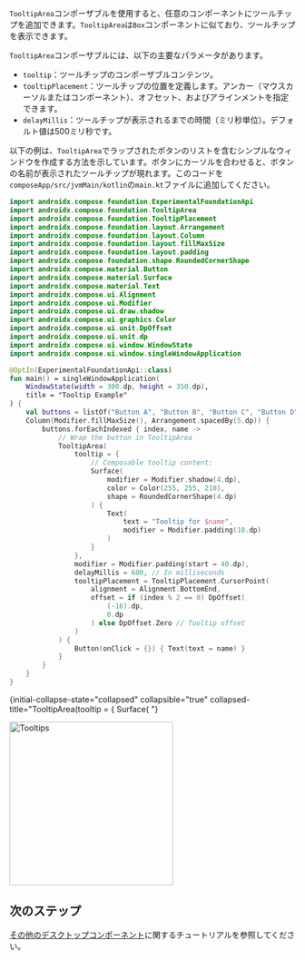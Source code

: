 [//]: # (title: ツールチップ)

`TooltipArea`コンポーザブルを使用すると、任意のコンポーネントにツールチップを追加できます。`TooltipArea`は`Box`コンポーネントに似ており、ツールチップを表示できます。

`TooltipArea`コンポーザブルには、以下の主要なパラメータがあります。

*   `tooltip`：ツールチップのコンポーザブルコンテンツ。
*   `tooltipPlacement`：ツールチップの位置を定義します。アンカー（マウスカーソルまたはコンポーネント）、オフセット、およびアラインメントを指定できます。
*   `delayMillis`：ツールチップが表示されるまでの時間（ミリ秒単位）。デフォルト値は500ミリ秒です。

以下の例は、`TooltipArea`でラップされたボタンのリストを含むシンプルなウィンドウを作成する方法を示しています。ボタンにカーソルを合わせると、ボタンの名前が表示されたツールチップが現れます。このコードを`composeApp/src/jvmMain/kotlin`の`main.kt`ファイルに追加してください。

```kotlin
import androidx.compose.foundation.ExperimentalFoundationApi
import androidx.compose.foundation.TooltipArea
import androidx.compose.foundation.TooltipPlacement
import androidx.compose.foundation.layout.Arrangement
import androidx.compose.foundation.layout.Column
import androidx.compose.foundation.layout.fillMaxSize
import androidx.compose.foundation.layout.padding
import androidx.compose.foundation.shape.RoundedCornerShape
import androidx.compose.material.Button
import androidx.compose.material.Surface
import androidx.compose.material.Text
import androidx.compose.ui.Alignment
import androidx.compose.ui.Modifier
import androidx.compose.ui.draw.shadow
import androidx.compose.ui.graphics.Color
import androidx.compose.ui.unit.DpOffset
import androidx.compose.ui.unit.dp
import androidx.compose.ui.window.WindowState
import androidx.compose.ui.window.singleWindowApplication

@OptIn(ExperimentalFoundationApi::class)
fun main() = singleWindowApplication(
    WindowState(width = 300.dp, height = 350.dp),
    title = "Tooltip Example"
) {
    val buttons = listOf("Button A", "Button B", "Button C", "Button D", "Button E", "Button F")
    Column(Modifier.fillMaxSize(), Arrangement.spacedBy(5.dp)) {
        buttons.forEachIndexed { index, name ->
            // Wrap the button in TooltipArea
            TooltipArea(
                tooltip = {
                    // Composable tooltip content:
                    Surface(
                        modifier = Modifier.shadow(4.dp),
                        color = Color(255, 255, 210),
                        shape = RoundedCornerShape(4.dp)
                    ) {
                        Text(
                            text = "Tooltip for $name",
                            modifier = Modifier.padding(10.dp)
                        )
                    }
                },
                modifier = Modifier.padding(start = 40.dp),
                delayMillis = 600, // In milliseconds
                tooltipPlacement = TooltipPlacement.CursorPoint(
                    alignment = Alignment.BottomEnd,
                    offset = if (index % 2 == 0) DpOffset(
                        (-16).dp,
                        0.dp
                    ) else DpOffset.Zero // Tooltip offset
                )
            ) {
                Button(onClick = {}) { Text(text = name) }
            }
        }
    }
}
```
{initial-collapse-state="collapsed" collapsible="true" collapsed-title="TooltipArea(tooltip = { Surface( "}

<img src="compose-desktop-tooltips.animated.gif" alt="Tooltips" width="288" preview-src="compose-desktop-tooltips.png"/>

## 次のステップ

[その他のデスクトップコンポーネント](https://github.com/JetBrains/compose-multiplatform/tree/master/tutorials#desktop)に関するチュートリアルを参照してください。